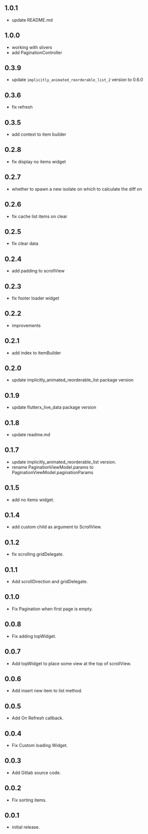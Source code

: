 ## 1.0.1
* update README.md

## 1.0.0
* working with slivers
* add PaginationController

## 0.3.9
* update `implicitly_animated_reorderable_list_2` version to 0.6.0

## 0.3.6
* fix refresh

## 0.3.5
* add context to item builder

## 0.2.8
* fix display no items widget

## 0.2.7
* whether to spawn a new isolate on which to calculate the diff on

## 0.2.6
* fix cache list items on clear

## 0.2.5
* fix clear data

## 0.2.4
* add padding to scrollView

## 0.2.3
* fix footer loader widget

## 0.2.2
* improvements

## 0.2.1
* add index to itemBuilder

## 0.2.0
* update implicitly_animated_reorderable_list package version

## 0.1.9
* update flutterx_live_data package version

## 0.1.8
* update readme.md

## 0.1.7
* update implicitly_animated_reorderable_list version.
* rename PaginationViewModel.params to PaginationViewModel.paginationParams

## 0.1.5
* add no items widget.

## 0.1.4
* add custom child as argument to ScrollView.

## 0.1.2
* fix scrolling gridDelegate.

## 0.1.1
* Add scrollDirection and gridDelegate.

## 0.1.0
* Fix Pagination when first page is empty.

## 0.0.8
* Fix adding topWidget.

## 0.0.7
* Add topWidget to place some view at the top of scrollView.

## 0.0.6
* Add insert new item to list method.

## 0.0.5
* Add On Refresh callback.

## 0.0.4
* Fix Custom loading Widget.

## 0.0.3
* Add Gitlab source code.

## 0.0.2
* Fix sorting items.

## 0.0.1
* initial release.